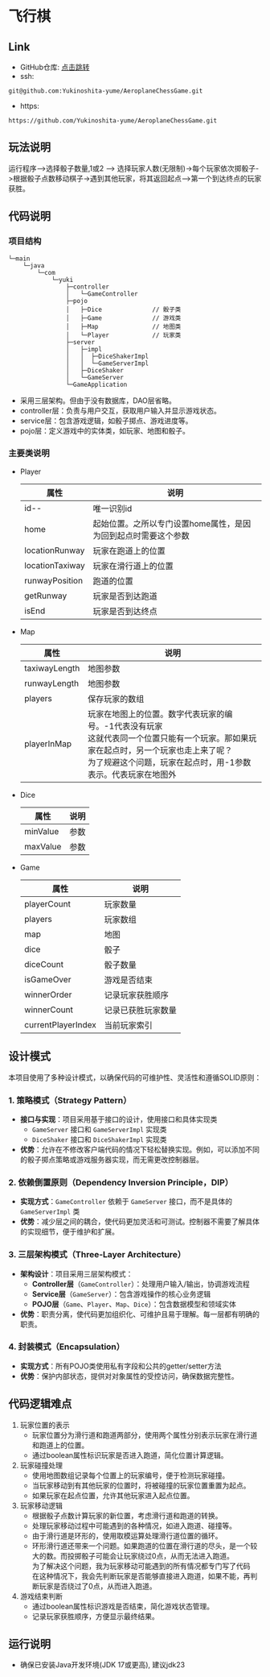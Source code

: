 # 飞行棋
## Link
- GitHub仓库: [点击跳转]
- ssh:
```
git@github.com:Yukinoshita-yume/AeroplaneChessGame.git
```
- https:
```
https://github.com/Yukinoshita-yume/AeroplaneChessGame.git
```
## 玩法说明
运行程序-->选择骰子数量,1或2 --> 选择玩家人数(无限制)->每个玩家依次掷骰子->根据骰子点数移动棋子->遇到其他玩家，将其返回起点-->第一个到达终点的玩家获胜。
## 代码说明
### 项目结构
```
└─main
    └─java
        └─com
            └─yuki
                ├─controller
                │   └─GameController        
                ├─pojo
                │   ├─Dice              // 骰子类
                │   ├─Game              // 游戏类
                │   ├─Map               // 地图类
                │   └─Player            // 玩家类
                ├─server
                │   ├─impl
                │   │  ├─DiceShakerImpl
                │   │  └─GameServerImpl
                │   ├─DiceShaker
                │   └─GameServer
                └─GameApplication
```
- 采用三层架构。但由于没有数据库，DAO层省略。
- controller层：负责与用户交互，获取用户输入并显示游戏状态。
- service层：包含游戏逻辑，如骰子掷点、游戏进度等。
- pojo层：定义游戏中的实体类，如玩家、地图和骰子。
### 主要类说明
- Player

    | 属性             | 说明                              |
    |----------------|---------------------------------|
    | id--           | 唯一识别id                          |
    | home           | 起始位置。之所以专门设置home属性，是因为回到起点时需要这个参数 |
    | locationRunway | 玩家在跑道上的位置                       |
    | locationTaxiway| 玩家在滑行道上的位置                      |
    | runwayPosition | 跑道的位置                           |
    | getRunway      | 玩家是否到达跑道                        |
    | isEnd          | 玩家是否到达终点                        |

- Map

    | 属性            |  说明 |
    |---------------|--------------------------------------|
    | taxiwayLength | 地图参数                                                                                                          |
    | runwayLength  | 地图参数                                                                                                          |
    | players       | 保存玩家的数组                                                                                                       |
    | playerInMap   | 玩家在地图上的位置。数字代表玩家的编号。-1代表没有玩家<br/>这就代表同一个位置只能有一个玩家。那如果玩家在起点时，另一个玩家也走上来了呢？<br/>为了规避这个问题，玩家在起点时，用-1参数表示。代表玩家在地图外 |

- Dice

    | 属性   | 说明     |
    |------ |----------|
    | minValue | 参数 |
    | maxValue | 参数 |

- Game  

    | 属性            | 说明                |
    |---------------|-------------------|
    | playerCount   | 玩家数量             |
    | players       | 玩家数组             |
    | map           | 地图                |
    | dice          | 骰子                |
    | diceCount     | 骰子数量             |
    | isGameOver    | 游戏是否结束          |
    | winnerOrder   | 记录玩家获胜顺序        |
  | winnerCount   | 记录已获胜玩家数量       |
  | currentPlayerIndex | 当前玩家索引        |

## 设计模式

本项目使用了多种设计模式，以确保代码的可维护性、灵活性和遵循SOLID原则：

### 1. 策略模式（Strategy Pattern）
- **接口与实现**：项目采用基于接口的设计，使用接口和具体实现类
  - `GameServer` 接口和 `GameServerImpl` 实现类
  - `DiceShaker` 接口和 `DiceShakerImpl` 实现类
- **优势**：允许在不修改客户端代码的情况下轻松替换实现。例如，可以添加不同的骰子掷点策略或游戏服务器实现，而无需更改控制器层。

### 2. 依赖倒置原则（Dependency Inversion Principle，DIP）
- **实现方式**：`GameController` 依赖于 `GameServer` 接口，而不是具体的 `GameServerImpl` 类
- **优势**：减少层之间的耦合，使代码更加灵活和可测试。控制器不需要了解具体的实现细节，便于维护和扩展。

### 3. 三层架构模式（Three-Layer Architecture）
- **架构设计**：项目采用三层架构模式：
  - **Controller层**（`GameController`）：处理用户输入/输出，协调游戏流程
  - **Service层**（`GameServer`）：包含游戏操作的核心业务逻辑
  - **POJO层**（`Game`、`Player`、`Map`、`Dice`）：包含数据模型和领域实体
- **优势**：职责分离，使代码更加组织化、可维护且易于理解。每一层都有明确的职责。

### 4. 封装模式（Encapsulation）
- **实现方式**：所有POJO类使用私有字段和公共的getter/setter方法
- **优势**：保护内部状态，提供对对象属性的受控访问，确保数据完整性。

## 代码逻辑难点
1. 玩家位置的表示
   - 玩家位置分为滑行道和跑道两部分，使用两个属性分别表示玩家在滑行道和跑道上的位置。
   - 通过boolean属性标识玩家是否进入跑道，简化位置计算逻辑。
2. 玩家碰撞处理
   - 使用地图数组记录每个位置上的玩家编号，便于检测玩家碰撞。
   - 当玩家移动到有其他玩家的位置时，将被碰撞的玩家位置重置为起点。
   - 如果玩家在起点位置，允许其他玩家进入起点位置。
3. 玩家移动逻辑
   - 根据骰子点数计算玩家的新位置，考虑滑行道和跑道的转换。
   - 处理玩家移动过程中可能遇到的各种情况，如进入跑道、碰撞等。
   - 由于滑行道是环形的，使用取模运算处理滑行道位置的循环。
   - 环形滑行道还带来一个问题。如果跑道的位置在滑行道的尽头，是一个较大的数。而投掷骰子可能会让玩家绕过0点，从而无法进入跑道。<br/>为了解决这个问题，我为玩家移动可能遇到的所有情况都专门写了代码<br/>在这种情况下，我会先判断玩家是否能够直接进入跑道，如果不能，再判断玩家是否绕过了0点，从而进入跑道。
4. 游戏结束判断
   - 通过boolean属性标识游戏是否结束，简化游戏状态管理。
   - 记录玩家获胜顺序，方便显示最终结果。
## 运行说明
- 确保已安装Java开发环境(JDK 17或更高), 建议jdk23

[点击跳转]: https://www.oracle.com/java/technologies/downloads/